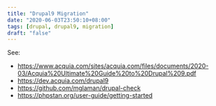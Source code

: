 ```yaml
---
title: "Drupal9 Migration"
date: "2020-06-03T23:50:10+08:00"
tags: [drupal, drupal9, migration]
draft: "false"
---
```


See:
* https://www.acquia.com/sites/acquia.com/files/documents/2020-03/Acquia%20Ultimate%20Guide%20to%20Drupal%209.pdf
* https://dev.acquia.com/drupal9
* https://github.com/mglaman/drupal-check
* https://phpstan.org/user-guide/getting-started
